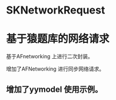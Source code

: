 # SKNetworkRequest
# 基于猿题库的网络请求

基于AFnetworking 上进行二次封装。

增加了AFNetworking 进行同步网络请求。

## 增加了yymodel 使用示例。
